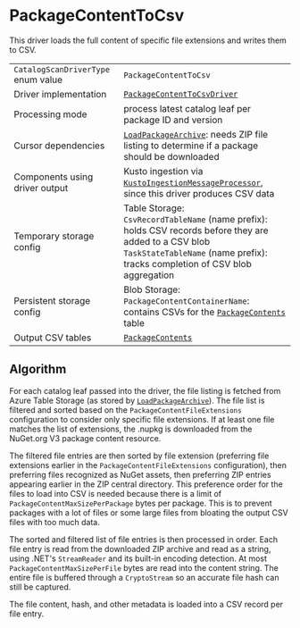 # PackageContentToCsv

This driver loads the full content of specific file extensions and writes them to CSV.

|                                    |                                                                                                                                                                                                  |
| ---------------------------------- | ------------------------------------------------------------------------------------------------------------------------------------------------------------------------------------------------ |
| `CatalogScanDriverType` enum value | `PackageContentToCsv`                                                                                                                                                                            |
| Driver implementation              | [`PackageContentToCsvDriver`](../../src/Worker.Logic/Drivers/PackageContentToCsv/PackageContentToCsvDriver.cs)                                                                                   |
| Processing mode                    | process latest catalog leaf per package ID and version                                                                                                                                           |
| Cursor dependencies                | [`LoadPackageArchive`](LoadPackageArchive.md): needs ZIP file listing to determine if a package should be downloaded                                                                             |
| Components using driver output     | Kusto ingestion via [`KustoIngestionMessageProcessor`](../../src/Worker.Logic/MessageProcessors/KustoIngestion/KustoIngestionMessageProcessor.cs), since this driver produces CSV data           |
| Temporary storage config           | Table Storage:<br />`CsvRecordTableName` (name prefix): holds CSV records before they are added to a CSV blob<br />`TaskStateTableName` (name prefix): tracks completion of CSV blob aggregation |
| Persistent storage config          | Blob Storage:<br />`PackageContentContainerName`: contains CSVs for the [`PackageContents`](../tables/PackageContents.md) table                                                                  |
| Output CSV tables                  | [`PackageContents`](../tables/PackageContents.md)                                                                                                                                                |

## Algorithm

For each catalog leaf passed into the driver, the file listing is fetched from Azure Table Storage (as stored by [`LoadPackageArchive`](LoadPackageArchive.md)). The file list is filtered and sorted based on the `PackageContentFileExtensions` configuration to consider only specific file extensions. If at least one file matches the list of extensions, the .nupkg is downloaded from the NuGet.org V3 package content resource. 

The filtered file entries are then sorted by file extension (preferring file extensions earlier in the `PackageContentFileExtensions` configuration), then preferring files recognized as NuGet assets, then preferring ZIP entries appearing earlier in the ZIP central directory. This preference order for the files to load into CSV is needed because there is a limit of `PackageContentMaxSizePerPackage` bytes per package. This is to prevent packages with a lot of files or some large files from bloating the output CSV files with too much data.

The sorted and filtered list of file entries is then processed in order. Each file entry is read from the downloaded ZIP archive and read as a string, using .NET's `StreamReader` and its built-in encoding detection. At most `PackageContentMaxSizePerFile` bytes are read into the content string. The entire file is buffered through a `CryptoStream` so an accurate file hash can still be captured.

The file content, hash, and other metadata is loaded into a CSV record per file entry.
